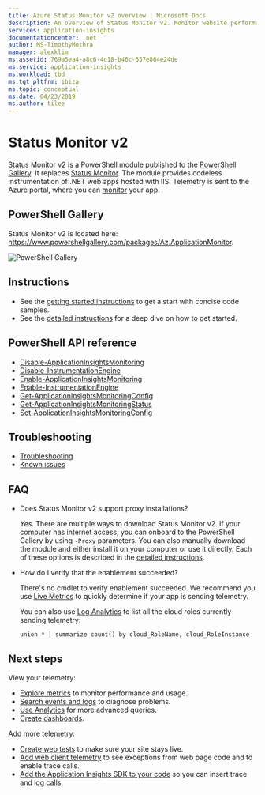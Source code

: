 ```yaml
---
title: Azure Status Monitor v2 overview | Microsoft Docs
description: An overview of Status Monitor v2. Monitor website performance without redeploying the website. Works with ASP.NET web apps hosted on-premises, in VMs, or on Azure.
services: application-insights
documentationcenter: .net
author: MS-TimothyMothra
manager: alexklim
ms.assetid: 769a5ea4-a8c6-4c18-b46c-657e864e24de
ms.service: application-insights
ms.workload: tbd
ms.tgt_pltfrm: ibiza
ms.topic: conceptual
ms.date: 04/23/2019
ms.author: tilee
---
```

# Status Monitor v2

Status Monitor v2 is a PowerShell module published to the [PowerShell Gallery](https://www.powershellgallery.com/packages/Az.ApplicationMonitor).
It replaces [Status Monitor](https://docs.microsoft.com/azure/azure-monitor/app/monitor-performance-live-website-now).
The module provides codeless instrumentation of .NET web apps hosted with IIS.
Telemetry is sent to the Azure portal, where you can [monitor](https://docs.microsoft.com/azure/azure-monitor/app/app-insights-overview) your app.

## PowerShell Gallery

Status Monitor v2 is located here: https://www.powershellgallery.com/packages/Az.ApplicationMonitor.

![PowerShell Gallery](https://img.shields.io/powershellgallery/v/Az.ApplicationMonitor.svg?color=Blue&label=Current%20Version&logo=PowerShell&style=for-the-badge)


## Instructions
- See the [getting started instructions](status-monitor-v2-get-started.md) to get a start with concise code samples.
- See the [detailed instructions](status-monitor-v2-detailed-instructions.md) for a deep dive on how to get started.

## PowerShell API reference
- [Disable-ApplicationInsightsMonitoring](status-monitor-v2-api-disable-monitoring.md)
- [Disable-InstrumentationEngine](status-monitor-v2-api-disable-instrumentation-engine.md)
- [Enable-ApplicationInsightsMonitoring](status-monitor-v2-api-enable-monitoring.md)
- [Enable-InstrumentationEngine](status-monitor-v2-api-enable-instrumentation-engine.md)
- [Get-ApplicationInsightsMonitoringConfig](status-monitor-v2-api-get-config.md)
- [Get-ApplicationInsightsMonitoringStatus](status-monitor-v2-api-get-status.md)
- [Set-ApplicationInsightsMonitoringConfig](status-monitor-v2-api-set-config.md)

## Troubleshooting
- [Troubleshooting](status-monitor-v2-troubleshoot.md)
- [Known issues](status-monitor-v2-troubleshoot.md#known-issues)


## FAQ

- Does Status Monitor v2 support proxy installations?

  *Yes*. There are multiple ways to download Status Monitor v2. 
If your computer has internet access, you can onboard to the PowerShell Gallery by using `-Proxy` parameters.
You can also manually download the module and either install it on your computer or use it directly.
Each of these options is described in the [detailed instructions](status-monitor-v2-detailed-instructions.md).
  
- How do I verify that the enablement succeeded?

   There's no cmdlet to verify enablement succeeded.
We recommend you use [Live Metrics](https://docs.microsoft.com/azure/azure-monitor/app/live-stream) to quickly determine if your app is sending telemetry.

   You can also use [Log Analytics](../log-query/get-started-portal.md) to list all the cloud roles currently sending telemetry:
   ```Kusto
   union * | summarize count() by cloud_RoleName, cloud_RoleInstance
   ```

## Next steps

View your telemetry:

* [Explore metrics](../../azure-monitor/app/metrics-explorer.md) to monitor performance and usage.
* [Search events and logs](../../azure-monitor/app/diagnostic-search.md) to diagnose problems.
* [Use Analytics](../../azure-monitor/app/analytics.md) for more advanced queries.
* [Create dashboards](../../azure-monitor/app/overview-dashboard.md).

Add more telemetry:

* [Create web tests](monitor-web-app-availability.md) to make sure your site stays live.
* [Add web client telemetry](../../azure-monitor/app/javascript.md) to see exceptions from web page code and to enable trace calls.
* [Add the Application Insights SDK to your code](../../azure-monitor/app/asp-net.md) so you can insert trace and log calls.

